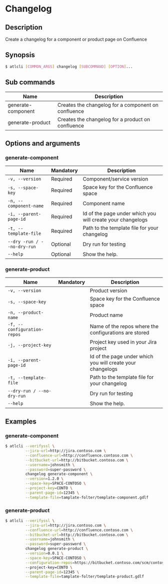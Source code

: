 # Changelog
## Description
Create a  changelog for a component or product page on Confluence
## Synopsis
```bash
$ atlcli [COMMON_ARGS] changelog [SUBCOMMAND] [OPTION]...
```
## Sub commands

| Name               | Description                                         | 
|--------------------|-----------------------------------------------------|
| generate-component | Creates the changelog for a component on confluence |
| generate-product   | Creates the changelog for a product on confluence   |

## Options and arguments
### generate-component
| Name                        | Mandatory | Description                                                |
|-----------------------------|-----------|------------------------------------------------------------|
| `-v, --version `            | Required  | Component/service version                                  |
| `-s, --space-key`           | Required  | Space key for the Confluence space                         |
| `-n, --component-name`      | Required  | Component name                                             |
| `-i, --parent-page-id`      | Required  | Id of the page under which you will create your changelogs |
| `-t, --template-file `      | Required  | Path to the template file for your changelog               |
| `--dry -run / --no-dry-run` | Optional  | Dry run for testing                                        |
| `--help`                    | Optional  | Show the help.                                             |

### generate-product
| Name                        | Mandatory | Description                                                |
|-----------------------------|-----------|------------------------------------------------------------|
| `-v, --version `            |           | Product version                                            |
| `-s, --space-key`           |           | Space key for the Confluence space                         |
| `-n, --product-name`        |           | Product name                                               |
| `-f, --configuration-repos` |           | Name of the repos where the configurations are stored      |
| `-j, --project-key`         |           | Project key used in your Jira project                      |
| `-i, --parent-page-id`      |           | Id of the page under which you will create your changelogs |
| `-t, --template-file `      |           | Path to the template file for your changelog               |
| `--dry-run / --no-dry-run`  |           | Dry run for testing                                        |
| `--help`                    |           | Show the help.                                             |

## Examples
### generate-component
```bash
$ atlcli --verifyssl \
         --jira-url=http://jira.contoso.com \
         --confluence-url=http://confluence.contoso.com \
         --bitbucket-url=http://bitbucket.contoso.com \
         --username=johnsmith \
         --password=super-password \
         changelog generate-component \
         --version=1.2.0 \
         --space-key=SPACE-CONTOSO \
         --project-key=CONTO \
         --parent-page-id=12345 \
         --template-file=tamplate-folter/template-component.gdlf
```
### generate-product
```bash
$ atlcli --verifyssl \
         --jira-url=http://jira.contoso.com \
         --confluence-url=http://confluence.contoso.com \
         --bitbucket-url=http://bitbucket.contoso.com \
         --username=johnsmith \
         --password=super-password \
         changelog generate-product \
         --version=0.0.1 \
         --space-key=SPACE-CONTOSO \
         --configuration-repos=https://bitbucket.contoso.com/scm/contoso/configuration.git
         --project-key=CONTO \
         --parent-page-id=12345 \
         --template-file=tamplate-folter/template-product.gdlf
```